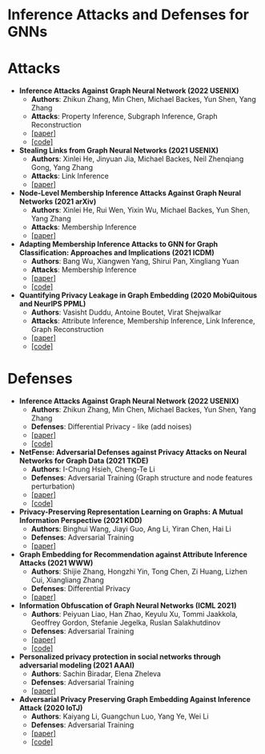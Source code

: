 # Inference Attacks and Defenses for GNNs

# Attacks
- **Inference Attacks Against Graph Neural Network (2022 USENIX)**
  - **Authors**: Zhikun Zhang, Min Chen, Michael Backes, Yun Shen, Yang Zhang
  - **Attacks**: Property Inference, Subgraph Inference, Graph Reconstruction
  - [[paper]](https://www.usenix.org/system/files/sec22summer_zhang-zhikun.pdf)
  - [[code]](https://github.com/Zhangzhk0819/GNN-Embedding-Leaks)
- **Stealing Links from Graph Neural Networks (2021 USENIX)**
  - **Authors**: Xinlei He, Jinyuan Jia, Michael Backes, Neil Zhenqiang Gong, Yang Zhang
  - **Attacks**: Link Inference
  - [[paper]](https://arxiv.org/pdf/2005.02131.pdf)
  <!--- [[code]]()-->
- **Node-Level Membership Inference Attacks Against Graph Neural Networks (2021 arXiv)**
  - **Authors**: Xinlei He, Rui Wen, Yixin Wu, Michael Backes, Yun Shen, Yang Zhang
  - **Attacks**: Membership Inference
  - [[paper]](https://arxiv.org/pdf/2102.05429.pdf)
  <!--- [[code]]()-->
- **Adapting Membership Inference Attacks to GNN for Graph Classification: Approaches and Implications (2021 ICDM)**
  - **Authors**: Bang Wu, Xiangwen Yang, Shirui Pan, Xingliang Yuan
  - **Attacks**: Membership Inference
  - [[paper]](https://arxiv.org/pdf/2110.08760.pdf)
  - [[code]](https://github.com/trustworthygnn/mia-gnn)
- **Quantifying Privacy Leakage in Graph Embedding (2020 MobiQuitous and NeurIPS PPML)**
  - **Authors**: Vasisht Duddu, Antoine Boutet, Virat Shejwalkar
  - **Attacks**: Attribute Inference, Membership Inference, Link Inference, Graph Reconstruction
  - [[paper]](https://arxiv.org/pdf/2010.00906.pdf)
  - [[code]](https://github.com/vasishtduddu/GraphLeaks)


# Defenses
- **Inference Attacks Against Graph Neural Network (2022 USENIX)**
  - **Authors**: Zhikun Zhang, Min Chen, Michael Backes, Yun Shen, Yang Zhang
  - **Defenses**: Differential Privacy - like (add noises)
  - [[paper]](https://www.usenix.org/system/files/sec22summer_zhang-zhikun.pdf)
  - [[code]](https://github.com/Zhangzhk0819/GNN-Embedding-Leaks)
- **NetFense: Adversarial Defenses against Privacy Attacks on Neural Networks for Graph Data (2021 TKDE)**
  - **Authors**: I-Chung Hsieh, Cheng-Te Li
  - **Defenses**: Adversarial Training (Graph structure and node features perturbation)
  - [[paper]](https://arxiv.org/pdf/2106.11865.pdf)
  - [[code]](https://github.com/ICHproject/NetFense/)
- **Privacy-Preserving Representation Learning on Graphs: A Mutual Information Perspective (2021 KDD)**
  - **Authors**: Binghui Wang, Jiayi Guo, Ang Li, Yiran Chen, Hai Li
  - **Defenses**: Adversarial Training
  - [[paper]](https://dl.acm.org/doi/pdf/10.1145/3447548.3467273?casa_token=lyzYuHgLz1QAAAAA:A-Sn-2RXI-uRp7pe-BuvJVVSYNUsbt3mwXANN-DLNTT5NCbEzo11V-cIeT6Y-9z-h8Ea2g7eswM)
  <!--- [[code]] -->
- **Graph Embedding for Recommendation against Attribute Inference Attacks (2021 WWW)**
  - **Authors**: Shijie Zhang, Hongzhi Yin, Tong Chen, Zi Huang, Lizhen Cui, Xiangliang Zhang
  - **Defenses**: Differential Privacy
  - [[paper]](https://dl.acm.org/doi/abs/10.1145/3442381.3449813?casa_token=QJftjQKsufcAAAAA%3Aqpy41OVvbRVL9OId9qiUPgC5I8Knc-QYZIocdut4eSj2_L2Z9dDCwBIo7oYXF2A7_0hihQLh4Kg)
  <!--- [[code]] -->
- **Information Obfuscation of Graph Neural Networks (ICML 2021)**
  - **Authors**: Peiyuan Liao, Han Zhao, Keyulu Xu, Tommi Jaakkola, Geoffrey Gordon, Stefanie Jegelka, Ruslan Salakhutdinov
  - **Defenses**: Adversarial Training
  - [[paper]](http://proceedings.mlr.press/v139/liao21a/liao21a.pdf)
  - [[code]](https://github.com/liaopeiyuan/GAL)
- **Personalized privacy protection in social networks through adversarial modeling (2021 AAAI)**
  - **Authors**: Sachin Biradar, Elena Zheleva
  - **Defenses**: Adversarial Training
  - [[paper]](https://www.cs.uic.edu/~elena/pubs/biradar-ppai21.pdf)
  <!--[[code]]-->
- **Adversarial Privacy Preserving Graph Embedding Against Inference Attack (2020 IoTJ)**
  - **Authors**: Kaiyang Li, Guangchun Luo, Yang Ye, Wei Li
  - **Defenses**: Adversarial Training
  - [[paper]](https://arxiv.org/pdf/2008.13072.pdf)
  - [[code]](https://github.com/KaiyangLi1992/Privacy-Preserving-Social-Network-Embedding)